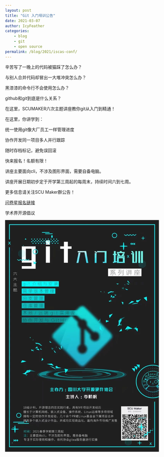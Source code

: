 ```yaml
---
layout: post
title: "Git 入门培训公告"
date: 2021-03-07
author: IcyFeather
categories:
    - blog
    - git
    - open source
permalink: /blog/2021/iscas-conf/
---
```

辛苦写了一晚上的代码被猫踩了怎么办？

与别人合并代码却冒出一大堆冲突怎么办？

️黑漆漆的命令行不会使用怎么办？

github和git到底是什么关系？

在这里，SCUMAKER六次主题讲座教你git从入门到精通！

在这里，你讲学到：

统一使用git像大厂员工一样管理进度

协作开发同一项目多人并行跟踪

随时存档标记，避免误回滚

快来报名！名额有限！

讲座主要面向cli，不涉及图形界面，需要自备电脑。

讲座开展日期初步定于开学第三周起的每周末，持续时间六到七周。

更多信息请关注SCU Maker群公告！

[问卷星报名链接](https://www.wjx.top/vj/Y8u4syp.aspx)


学术界开源倡议

![](/assets/img/blog/2021/git/poster.jpg)

